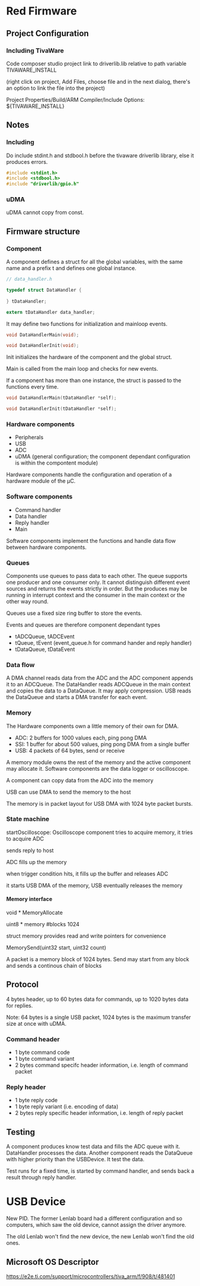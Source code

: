 # Red Firmware

## Project Configuration

### Including TivaWare

Code composer studio project link to driverlib.lib relative to path variable TIVAWARE_INSTALL

(right click on project, Add Files, choose file and in the next dialog, there's an option to link the file into the project)

Project Properties/Build/ARM Compiler/Include Options:
${TIVAWARE_INSTALL}

## Notes

### Including

Do include stdint.h and stdbool.h before the tivaware driverlib library, else it produces errors.

```c
#include <stdint.h>
#include <stdbool.h>
#include "driverlib/gpio.h"
```

### uDMA

uDMA cannot copy from const.

## Firmware structure

### Component

A component defines a struct for all the global variables, with the same name and a prefix t and defines one global instance.

```c
// data_handler.h

typedef struct DataHandler {
  
} tDataHandler;

extern tDataHandler data_handler;
```

It may define two functions for initialization and mainloop events.

```c
void DataHandlerMain(void);

void DataHandlerInit(void);
```

Init initializes the hardware of the component and the global struct.

Main is called from the main loop and checks for new events.

If a component has more than one instance, the struct is passed to the functions every time.

```c
void DataHandlerMain(tDataHandler *self);

void DataHandlerInit(tDataHandler *self);
```

### Hardware components

- Peripherals
- USB
- ADC
- uDMA (general configuration; the component dependant configuration is within the compontent module)

Hardware components handle the configuration and operation of a hardware module of the μC.

### Software components

- Command handler
- Data handler
- Reply handler
- Main

Software components implement the functions and handle data flow between hardware components.

### Queues

Components use queues to pass data to each other. The queue supports one producer and one consumer only. It cannot distinguish different event sources and returns the events strictly in order. But the produces may be running in interrupt context and the consumer in the main context or the other way round.

Queues use a fixed size ring buffer to store the events.

Events and queues are therefore component dependant types

* tADCQueue, tADCEvent
* tQueue, tEvent (event_queue.h for command hander and reply handler)
* tDataQueue, tDataEvent

### Data flow

A DMA channel reads data from the ADC and the ADC component appends it to an ADCQueue. The DataHandler reads ADCQueue in the main context and copies the data to a DataQueue. It may apply compression. USB reads the DataQueue and starts a DMA transfer for each event.

### Memory

The Hardware components own a little memory of their own for DMA.

* ADC: 2 buffers for 1000 values each, ping pong DMA
* SSI: 1 buffer for about 500 values, ping pong DMA from a single buffer
* USB: 4 packets of 64 bytes, send or receive

A memory module owns the rest of the memory and the active component may allocate it. Software components are the data logger or oscilloscope.

A component can copy data from the ADC into the memory

USB can use DMA to send the memory to the host

The memory is in packet layout for USB DMA with 1024 byte packet bursts.

### State machine

startOscilloscope: Oscilloscope component tries to acquire memory, it tries to acquire ADC

sends reply to host

ADC fills up the memory

when trigger condition hits, it fills up the buffer and releases ADC

it starts USB DMA of the memory, USB eventually releases the memory

#### Memory interface

void * MemoryAllocate

uint8 * memory #blocks 1024

struct memory provides read and write pointers for convenience

MemorySend(uint32 start, uint32 count)

A packet is a memory block of 1024 bytes. Send may start from any block and sends a continous chain of blocks

## Protocol

4 bytes header, up to 60 bytes data for commands, up to 1020 bytes data for replies.

Note: 64 bytes is a single USB packet, 1024 bytes is the maximum transfer size at once with uDMA.

### Command header

* 1 byte command code
* 1 byte command variant
* 2 bytes command specifc header information, i.e. length of command packet

### Reply header

* 1 byte reply code
* 1 byte reply variant (i.e. encoding of data)
* 2 bytes reply specific header information, i.e. length of reply packet

## Testing

A component produces know test data and fills the ADC queue with it. DataHandler processes the data. Another component reads the DataQueue with higher priority than the USBDevice. It test the data.

Test runs for a fixed time, is started by command handler, and sends back a result through reply handler.

# USB Device

New PID. The former Lenlab board had a different configuration and so computers, which saw the old device, cannot assign the driver anymore.

The old Lenlab won't find the new device, the new Lenlab won't find the old ones.

## Microsoft OS Descriptor

https://e2e.ti.com/support/microcontrollers/tiva_arm/f/908/t/481401

